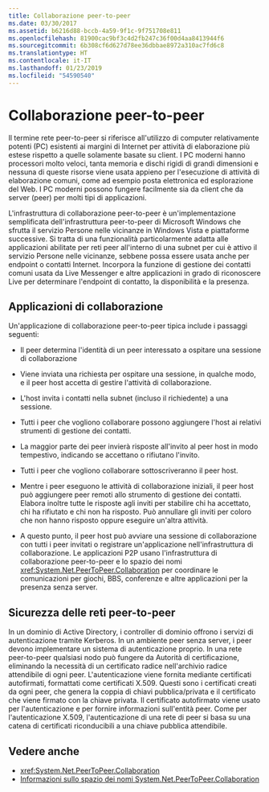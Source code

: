 ```yaml
---
title: Collaborazione peer-to-peer
ms.date: 03/30/2017
ms.assetid: b6216d88-bccb-4a59-9f1c-9f751708e811
ms.openlocfilehash: 81900cac9bf3c4d2fb247c36f00d4aa8413944f6
ms.sourcegitcommit: 6b308cf6d627d78ee36dbbae8972a310ac7fd6c8
ms.translationtype: HT
ms.contentlocale: it-IT
ms.lasthandoff: 01/23/2019
ms.locfileid: "54590540"
---
```

# <a name="peer-to-peer-collaboration"></a>Collaborazione peer-to-peer

Il termine rete peer-to-peer si riferisce all'utilizzo di computer relativamente potenti (PC) esistenti ai margini di Internet per attività di elaborazione più estese rispetto a quelle solamente basate su client. I PC moderni hanno processori molto veloci, tanta memoria e dischi rigidi di grandi dimensioni e nessuna di queste risorse viene usata appieno per l'esecuzione di attività di elaborazione comuni, come ad esempio posta elettronica ed esplorazione del Web. I PC moderni possono fungere facilmente sia da client che da server (peer) per molti tipi di applicazioni.  
  
L'infrastruttura di collaborazione peer-to-peer è un'implementazione semplificata dell'infrastruttura peer-to-peer di Microsoft Windows che sfrutta il servizio Persone nelle vicinanze in Windows Vista e piattaforme successive. Si tratta di una funzionalità particolarmente adatta alle applicazioni abilitate per reti peer all'interno di una subnet per cui è attivo il servizio Persone nelle vicinanze, sebbene possa essere usata anche per endpoint o contatti Internet. Incorpora la funzione di gestione dei contatti comuni usata da Live Messenger e altre applicazioni in grado di riconoscere Live per determinare l'endpoint di contatto, la disponibilità e la presenza.  
  
## <a name="collaboration-applications"></a>Applicazioni di collaborazione

 Un'applicazione di collaborazione peer-to-peer tipica include i passaggi seguenti:  
  
-   Il peer determina l'identità di un peer interessato a ospitare una sessione di collaborazione  
  
-   Viene inviata una richiesta per ospitare una sessione, in qualche modo, e il peer host accetta di gestire l'attività di collaborazione.  
  
-   L'host invita i contatti nella subnet (incluso il richiedente) a una sessione.  
  
-   Tutti i peer che vogliono collaborare possono aggiungere l'host ai relativi strumenti di gestione dei contatti.  
  
-   La maggior parte dei peer invierà risposte all'invito al peer host in modo tempestivo, indicando se accettano o rifiutano l'invito.  
  
-   Tutti i peer che vogliono collaborare sottoscriveranno il peer host.  
  
-   Mentre i peer eseguono le attività di collaborazione iniziali, il peer host può aggiungere peer remoti allo strumento di gestione dei contatti. Elabora inoltre tutte le risposte agli inviti per stabilire chi ha accettato, chi ha rifiutato e chi non ha risposto.  Può annullare gli inviti per coloro che non hanno risposto oppure eseguire un'altra attività.  
  
-   A questo punto, il peer host può avviare una sessione di collaborazione con tutti i peer invitati o registrare un'applicazione nell'infrastruttura di collaborazione.  Le applicazioni P2P usano l'infrastruttura di collaborazione peer-to-peer e lo spazio dei nomi <xref:System.Net.PeerToPeer.Collaboration> per coordinare le comunicazioni per giochi, BBS, conferenze e altre applicazioni per la presenza senza server.  
  
## <a name="peer-to-peer-networking-security"></a>Sicurezza delle reti peer-to-peer  

 In un dominio di Active Directory, i controller di dominio offrono i servizi di autenticazione tramite Kerberos. In un ambiente peer senza server, i peer devono implementare un sistema di autenticazione proprio. In una rete peer-to-peer qualsiasi nodo può fungere da Autorità di certificazione, eliminando la necessità di un certificato radice nell'archivio radice attendibile di ogni peer. L'autenticazione viene fornita mediante certificati autofirmati, formattati come certificati X.509. Questi sono i certificati creati da ogni peer, che genera la coppia di chiavi pubblica/privata e il certificato che viene firmato con la chiave privata. Il certificato autofirmato viene usato per l'autenticazione e per fornire informazioni sull'entità peer. Come per l'autenticazione X.509, l'autenticazione di una rete di peer si basa su una catena di certificati riconducibili a una chiave pubblica attendibile.  
  
## <a name="see-also"></a>Vedere anche
- <xref:System.Net.PeerToPeer.Collaboration>
- [Informazioni sullo spazio dei nomi System.Net.PeerToPeer.Collaboration](../../../docs/framework/network-programming/about-the-system-net-peertopeer-collaboration-namespace.md)
